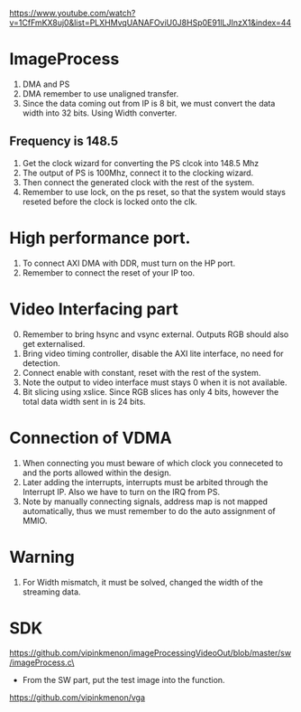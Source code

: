 https://www.youtube.com/watch?v=1CfFmKX8uj0&list=PLXHMvqUANAFOviU0J8HSp0E91lLJInzX1&index=44
# ImageProcess
1. DMA and PS
2. DMA remember to use unaligned transfer.
3. Since the data coming out from IP is 8 bit, we must convert the data width into 32 bits. Using Width converter.


## Frequency is 148.5
1. Get the clock wizard for converting the PS clcok into 148.5 Mhz
2. The output of PS is 100Mhz, connect it to the clocking wizard.
3. Then connect the generated clock with the rest of the system.
4. Remember to use lock, on the ps reset, so that the system would stays reseted before the clock is locked onto the clk.

# High performance port.
1. To connect AXI DMA with DDR, must turn on the HP port.
2. Remember to connect the reset of your IP too.


# Video Interfacing part
0. Remember to bring hsync and vsync external. Outputs RGB should also get externalised.
1. Bring video timing controller, disable the AXI lite interface, no need for detection.
2. Connect enable with constant, reset with the rest of the system.
3. Note the output to video interface must stays 0 when it is not available.
4. Bit slicing using xslice. Since RGB slices has only 4 bits, however the total data width sent in is 24 bits.


# Connection of VDMA
1. When connecting you must beware of which clock you conneceted to and the ports allowed within the design.
2. Later adding the interrupts, interrupts must be arbited through the Interrupt IP. Also we have to turn on the IRQ from PS.
3. Note by manually connecting signals, address map is not mapped automatically, thus we must remember to do the auto assignment of MMIO.

# Warning
1. For Width mismatch, it must be solved, changed the width of the streaming data.


# SDK
https://github.com/vipinkmenon/imageProcessingVideoOut/blob/master/sw/imageProcess.c\
- From the SW part, put the test image into the function.


https://github.com/vipinkmenon/vga

